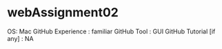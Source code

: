 # webAssignment02

OS: Mac
GitHub Experience : familiar 
GitHub Tool : GUI
GitHub Tutorial [if any] : NA
